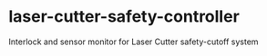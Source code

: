 # laser-cutter-safety-controller
Interlock and sensor monitor for Laser Cutter safety-cutoff system
